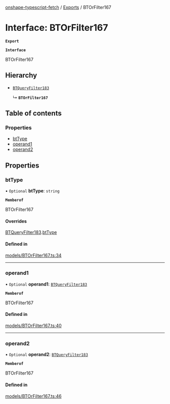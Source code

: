 [onshape-typescript-fetch](../README.md) / [Exports](../modules.md) / BTOrFilter167

# Interface: BTOrFilter167

**`Export`**

**`Interface`**

BTOrFilter167

## Hierarchy

- [`BTQueryFilter183`](BTQueryFilter183.md)

  ↳ **`BTOrFilter167`**

## Table of contents

### Properties

- [btType](BTOrFilter167.md#bttype)
- [operand1](BTOrFilter167.md#operand1)
- [operand2](BTOrFilter167.md#operand2)

## Properties

### btType

• `Optional` **btType**: `string`

**`Memberof`**

BTOrFilter167

#### Overrides

[BTQueryFilter183](BTQueryFilter183.md).[btType](BTQueryFilter183.md#bttype)

#### Defined in

[models/BTOrFilter167.ts:34](https://github.com/toebes/onshape-typescript-fetch/blob/3e11ae1/models/BTOrFilter167.ts#L34)

___

### operand1

• `Optional` **operand1**: [`BTQueryFilter183`](BTQueryFilter183.md)

**`Memberof`**

BTOrFilter167

#### Defined in

[models/BTOrFilter167.ts:40](https://github.com/toebes/onshape-typescript-fetch/blob/3e11ae1/models/BTOrFilter167.ts#L40)

___

### operand2

• `Optional` **operand2**: [`BTQueryFilter183`](BTQueryFilter183.md)

**`Memberof`**

BTOrFilter167

#### Defined in

[models/BTOrFilter167.ts:46](https://github.com/toebes/onshape-typescript-fetch/blob/3e11ae1/models/BTOrFilter167.ts#L46)

